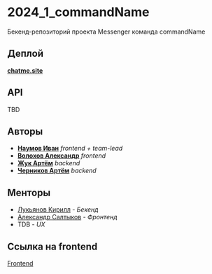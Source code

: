 # 2024_1_commandName
Бекенд-репозиторий проекта Messenger команда commandName

## Деплой

[**chatme.site**](https://chatme.site)

## API

TBD

## Авторы

* [**Наумов Иван**](https://github.com/IvanNaum) _frontend + team-lead_
* [**Волохов Александр**](https://github.com/oFem1m) _frontend_ 
* [**Жук Артём**](https://github.com/artmzhuk) _backend_
* [**Черников Артём**](https://github.com/FunnyRockfish) _backend_

## Менторы
- [Лукьянов Кирилл](https://github.com/Antihoman) - *Бекенд*
- [Александр Салтыков](https://github.com/johnSamilin) - *Фронтенд*
- TDB - *UX*

## Ссылка на frontend

[Frontend](https://github.com/frontend-park-mail-ru/2024_1_commandName)
